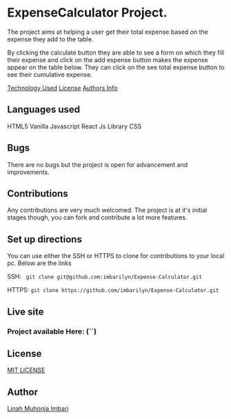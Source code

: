 # ExpenseCalculator Project.

The project aims at helping a user get their total expense based on the expense they add to the table.

By clicking the calculate button they are able to see a form on which they fill their expense and click on the add expense button makes the expense appear on the table below. They can click on the see total expense button to see their cumulative expense.

[Technology Used](#languagess)
[License](#license)
[Authors Info](#author)


## Languages used

HTML5
Vanilla Javascript 
React Js Library
CSS

## Bugs

There are no bugs but the project is open for advancement and improvements.

## Contributions
Any contributions are very much welcomed. The project is at it's initial stages though, you can fork and contribute a lot more features.

## Set up directions

You can use either the SSH or HTTPS to clone for contributions to your local pc. Below are the links

SSH: ` git clone git@github.com:imbarilyn/Expense-Calculator.git`

HTTPS: `git clone https://github.com/imbarilyn/Expense-Calculator.git`

## Live site

### Project available Here: (``)


## License
[MIT LICENSE](License)


## Author 
[Linah Muhonja Imbari](https://github.com/imbarily)


